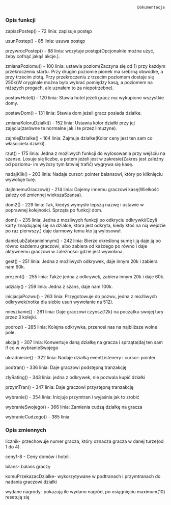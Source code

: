                                                               Dokumentacja
   <h3>Opis funkcji</h3>                                                               
<p>zapiszPostep() - 72 linia: zapisuje postęp</p>
<p>usunPostep() - 85 linia: usuwa postęp</p>
<p>przywrocPostep() - 88 linia: wczytuje postęp(Opcjonalnie można użyć, żeby cofnąć jakąś akcje.).</p>
<p>zmianaPoziomu() - 100 linia: ustawia poziom(Zaczyna się od 1) przy każdym przekroczeniu startu. Przy drugim poziomie pionek ma srebrną obwódke, a przy trzecim złotą. Przy przekroczeniu z trzecim poziomem dostaje się 250k(W oryginale można było wybrać pomiędzy kasą, a poziomem na niższych progach, ale uznałem to za niepotrzebne).</p>

<p>postawHotel() - 120 linia: Stawia hotel jeżeli gracz ma wykupione wszystkie domy.</p>
<p>postawDom() - 131 linia: Stawia dom jeżeli gracz posiada działke.</p>
<p>zmianaKoloruDzialki() - 152 linia: Ustawia kolor działki przy jej zajęciu(zarówne te normalne jak i te przez limuzyne).</p>
<p>zajmiejDzialke() - 164 linia: Zajmuje działke(Kolor ceny jest ten sam co właściciela działki).</p>

<p>rzut() - 175 linia: Jedna z możliwych funkcji do wylosowania przy wejściu na szanse. Losuje się liczbe, a potem jeżeli jest w zakresie(Zakres jest zależny od poziomu- im wyższy tym łatwiej trafić) wygrywa się kasę.</p>
<p>nadajKlik() - 203 linia: Nadaje cursor: pointer balansowi, który po kliknięciu wywołuje turę.</p>
<p>dajInnemuGraczowi() - 214 linia: Dajemy innemu graczowi kasę(Wielkość zależy od zmiennej wiekszaSzansa).</p>

<p>dom2() - 229 linia: Tak, kiedyś wymyśle lepszą nazwę i ustawie w poprawnej kolejności. Sprząta po funkcji dom.</p>
<p>dom() - 235 linia: Jedna z mozliwych funkcji po odkryciu odkrywki(Czyli karty znajdującej się na działce, która jest odkryta, kiedy ktoś na nią wejdzie po raz pierwszy.) daje darmowy temu kto ją wylosował.</p>
<p>danieLubZabranieInnym() - 242 linia: Bierze określoną sumę i ją daje ją po równo każdemu graczowi, albo zabiera od każdego po równo i daje aktywnemu graczowi w zależności gdzie jest wywołana.
</p>
<p>gest() - 251 linia: Jedna z możliwych odkrywek, daje innym 20k i zabiera nam 60k.</p>

<p>prezent() - 255 linia: Także jedna z odkrywek, zabiera innym 20k i daje 60k.</p>
<p>udzialy() - 259 linia: Jedna z szans, daje nam 100k.</p>
<p>inicjacjaPozwu() - 263 linia: Przygotowuje do pozwu, jedna z możliwych odkrywek(notka dla siebie usuń wywołanie na 512).</p>
<p>mieszkanie() - 281 linia: Daje graczowi czynsz(12k) na początku swojej tury przez 3 kolejki.</p>

<p>podroz() - 285 linia: Kolejna odkrywka, przenosi nas na najbliższe wolne pole.</p>
<p>akcja() - 307 linia: Konwertuje daną działkę na gracza i sprząta(daj ten sam if co w wybranieSwojego</p>
<p>ukradniecie() - 322 linia: Nadaje działką eventListenery i cursor: pointer</p>
<p>podtran() - 336 linia: Daje graczowi podstępną tranzakcję</p>

<p>zlyRating() - 343 linia: jedna z odkrywek, nie pozwala kupić działki</p>
<p>przymTran() - 347 linia: Daje graczowi przystępną tranzakcję</p>
<p>wybranie() - 354 linia: Inicjuje przymtran i wyjaśnia jak to zrobić</p>
<p>wybranieSwojego() - 366 linia: Zamienia cudzą działkę na gracza</p>

<p>wybranieCudzego() - 385 linia: </p>

<h3>Opis zmiennych</h3>
<p>licznik- przechowuje numer gracza, który oznacza gracza w danej turze(od 1 do 4).</p>
<p>ceny1-8 - Ceny domów i hoteli.</p>
<p>bilans- balans graczy</p>
<p>komuPrzekazacDzialke- wykorzytywane w podtranach i przymtranach do nadania graczowi działki</p>
<p>wydane nagrody- pokazują ile wydano nagród, po osiągnięciu maximum(10) resetują się</p>

